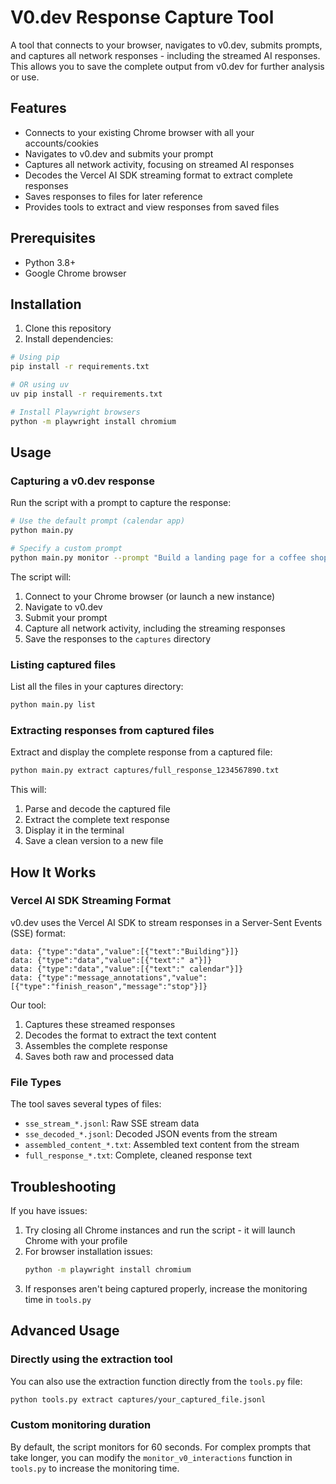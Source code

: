 # V0.dev Response Capture Tool

A tool that connects to your browser, navigates to v0.dev, submits prompts, and captures all network responses - including the streamed AI responses. This allows you to save the complete output from v0.dev for further analysis or use.

## Features

- Connects to your existing Chrome browser with all your accounts/cookies
- Navigates to v0.dev and submits your prompt
- Captures all network activity, focusing on streamed AI responses
- Decodes the Vercel AI SDK streaming format to extract complete responses
- Saves responses to files for later reference
- Provides tools to extract and view responses from saved files

## Prerequisites

- Python 3.8+
- Google Chrome browser

## Installation

1. Clone this repository
2. Install dependencies:

```bash
# Using pip
pip install -r requirements.txt

# OR using uv
uv pip install -r requirements.txt

# Install Playwright browsers
python -m playwright install chromium
```

## Usage

### Capturing a v0.dev response

Run the script with a prompt to capture the response:

```bash
# Use the default prompt (calendar app)
python main.py

# Specify a custom prompt
python main.py monitor --prompt "Build a landing page for a coffee shop with a menu section and contact form"
```

The script will:
1. Connect to your Chrome browser (or launch a new instance)
2. Navigate to v0.dev
3. Submit your prompt
4. Capture all network activity, including the streaming responses
5. Save the responses to the `captures` directory

### Listing captured files

List all the files in your captures directory:

```bash
python main.py list
```

### Extracting responses from captured files

Extract and display the complete response from a captured file:

```bash
python main.py extract captures/full_response_1234567890.txt
```

This will:
1. Parse and decode the captured file
2. Extract the complete text response
3. Display it in the terminal
4. Save a clean version to a new file

## How It Works

### Vercel AI SDK Streaming Format

v0.dev uses the Vercel AI SDK to stream responses in a Server-Sent Events (SSE) format:

```
data: {"type":"data","value":[{"text":"Building"}]}
data: {"type":"data","value":[{"text":" a"}]}
data: {"type":"data","value":[{"text":" calendar"}]}
data: {"type":"message_annotations","value":[{"type":"finish_reason","message":"stop"}]}
```

Our tool:
1. Captures these streamed responses
2. Decodes the format to extract the text content
3. Assembles the complete response
4. Saves both raw and processed data

### File Types

The tool saves several types of files:
- `sse_stream_*.jsonl`: Raw SSE stream data
- `sse_decoded_*.jsonl`: Decoded JSON events from the stream
- `assembled_content_*.txt`: Assembled text content from the stream
- `full_response_*.txt`: Complete, cleaned response text

## Troubleshooting

If you have issues:

1. Try closing all Chrome instances and run the script - it will launch Chrome with your profile
2. For browser installation issues:
   ```bash 
   python -m playwright install chromium
   ```
3. If responses aren't being captured properly, increase the monitoring time in `tools.py`

## Advanced Usage

### Directly using the extraction tool

You can also use the extraction function directly from the `tools.py` file:

```bash
python tools.py extract captures/your_captured_file.jsonl
```

### Custom monitoring duration

By default, the script monitors for 60 seconds. For complex prompts that take longer, you can modify the `monitor_v0_interactions` function in `tools.py` to increase the monitoring time.
